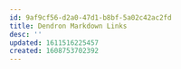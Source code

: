 ```yaml
---
id: 9af9cf56-d2a0-47d1-b8bf-5a02c42ac2fd
title: Dendron Markdown Links
desc: ''
updated: 1611516225457
created: 1608753702392
---
```


